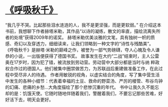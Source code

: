 # [《呼吸秋千》](https://github.com/platojobs/SFLOG/issues/331)


“我几乎不哭。比起那些泪水涟涟的人，我不是更坚强，而是更软弱。”
在介绍这本书前，我想聊下作者赫塔米勒，其作品“以诗的凝练，散文的率直，描绘流离失所者的处境”获得2009年的诺奖。
赫塔米勒优美淡雅的文笔，具有独树一帜的质感、奇幻以及穿透力，细细读来，让我们领略到一种文字的“诗性与残酷美”。
《呼吸秋千》是赫塔·米勒的巅峰之作，被誉为一部气势磅礴，夺人心魄及令人谦恭的小说，一出版便获得了德国书奖。
故事发生在大约“二战”结束时，主人公雷奥在17岁时，因为犯了错，被流放到劳动营。劳动营中大部分都是当时与纳
粹政权合作过的德国人。他们被集中圈禁做苦力，为苏联战后重建做准备工作，在此过程中受尽非人的待遇。
作者用敏锐的视角，以虚实结合的角度，写了集中营生活中发生的各种小细节：代表着幸福的土豆、救命的野菜汤、严厉的楼管、布谷鸟钟的幻痛、悲痛的乡愁…大角度描绘了那个悲惨沉重的年代。
书中让我久久不能忘却的是：饥饿天使。它随时随地伴随着我们，警醒着我们，不要忘记那些苦难，好好活下去，明天会更好。